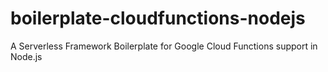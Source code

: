 # boilerplate-cloudfunctions-nodejs
A Serverless Framework Boilerplate for Google Cloud Functions support in Node.js
